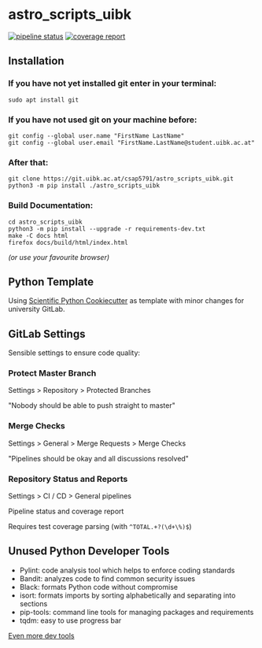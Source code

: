 # astro_scripts_uibk

[![pipeline status](https://git.uibk.ac.at/csap5791/astro_scripts_uibk/badges/master/pipeline.svg)](https://git.uibk.ac.at/csap5791/astro_scripts_uibk/commits/master)
[![coverage report](https://git.uibk.ac.at/csap5791/astro_scripts_uibk/badges/master/coverage.svg)](https://git.uibk.ac.at/csap5791/astro_scripts_uibk/commits/master)

## Installation
### If you have not yet installed git enter in your terminal:
```console
sudo apt install git
```
### If you have not used git on your machine before:
```console
git config --global user.name "FirstName LastName"
git config --global user.email "FirstName.LastName@student.uibk.ac.at"
```
### After that:
```console
git clone https://git.uibk.ac.at/csap5791/astro_scripts_uibk.git
python3 -m pip install ./astro_scripts_uibk
```
### Build Documentation:
```console
cd astro_scripts_uibk
python3 -m pip install --upgrade -r requirements-dev.txt
make -C docs html
firefox docs/build/html/index.html 
```
*(or use your favourite browser)*


## Python Template
Using [Scientific Python Cookiecutter](https://nsls-ii.github.io/scientific-python-cookiecutter/philosophy.html) 
as template with minor changes for university GitLab.

## GitLab Settings
Sensible settings to ensure code quality:

### Protect Master Branch
Settings > Repository > Protected Branches

"Nobody should be able to push straight to master"

### Merge Checks
Settings > General > Merge Requests > Merge Checks

"Pipelines should be okay and all discussions resolved"

### Repository Status and Reports
Settings > CI / CD > General pipelines

Pipeline status and coverage report

Requires test coverage parsing (with `^TOTAL.+?(\d+\%)$`)


## Unused Python Developer Tools 
* Pylint: code analysis tool which helps to enforce coding standards
* Bandit: analyzes code to find common security issues
* Black: formats Python code without compromise
* isort: formats imports by sorting alphabetically and separating into sections
* pip-tools: command line tools for managing packages and requirements
* tqdm: easy to use progress bar

[Even more dev tools](https://reposhub.com/python/learning-tutorial/ml-tooling-best-of-python-dev.html)
